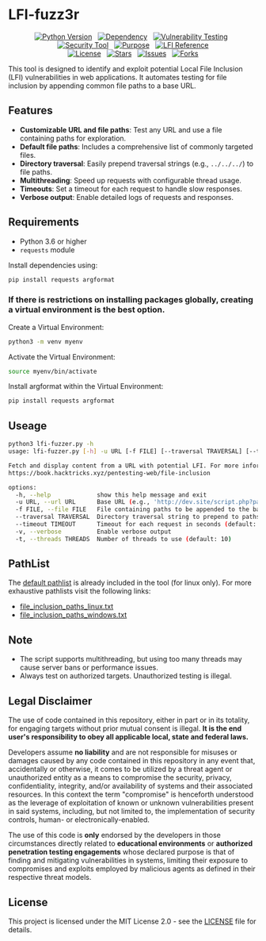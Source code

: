 # LFI-fuzz3r
<p align="center"> 
<a href="https://www.python.org/"><img alt="Python Version" src="https://img.shields.io/badge/python-3.6%2B-blue?logo=python&logoColor=white"/></a>
&nbsp;
<a href="https://pypi.org/project/requests/"><img alt="Dependency" src="https://img.shields.io/badge/dependency-requests-orange?logo=pypi&logoColor=white"/></a>
&nbsp;
<a href="#"><img alt="Vulnerability Testing" src="https://img.shields.io/badge/tool-LFI%20Fuzzer-%23#1ccc1d"/></a>
&nbsp;
<a href="#"><img alt="Security Tool" src="https://img.shields.io/badge/category-Security-blue"/></a>
&nbsp;
<a href="#"><img alt="Purpose" src="https://img.shields.io/badge/purpose-Pentesting-red"/></a>
&nbsp;
<a href="https://book.hacktricks.xyz/pentesting-web/file-inclusion"><img alt="LFI Reference" src="https://img.shields.io/badge/LFI-HackTricks-%23f51c00"/></a><br>
<a href="https://github.com/3rr0r-505/LFI-fuzz3r/blob/main/LICENSE"><img alt="License" src="https://img.shields.io/badge/license-MIT-green"/></a>
&nbsp;
<a href="https://github.com/3rr0r-505/LFI-fuzz3r"><img alt="Stars" src="https://img.shields.io/github/stars/3rr0r-505/LFI-fuzz3r.svg?style=social"/></a>
&nbsp;
<a href="https://github.com/3rr0r-505/LFI-fuzz3r/issues"><img alt="Issues" src="https://img.shields.io/github/issues/3rr0r-505/LFI-fuzz3r"/></a>
&nbsp;
<a href="https://github.com/3rr0r-505/LFI-fuzz3r"><img alt="Forks" src="https://img.shields.io/github/forks/3rr0r-505/LFI-fuzz3r?style=social"/></a><br>
</p>

This tool is designed to identify and exploit potential Local File Inclusion (LFI) vulnerabilities in web applications. It automates testing for file inclusion by appending common file paths to a base URL.

## Features
- **Customizable URL and file paths**: Test any URL and use a file containing paths for exploration.
- **Default file paths**: Includes a comprehensive list of commonly targeted files.
- **Directory traversal**: Easily prepend traversal strings (e.g., `../../../`) to file paths.
- **Multithreading**: Speed up requests with configurable thread usage.
- **Timeouts**: Set a timeout for each request to handle slow responses.
- **Verbose output**: Enable detailed logs of requests and responses.

## Requirements
- Python 3.6 or higher
- `requests` module

Install dependencies using:
```bash
pip install requests argformat
```
### If there is restrictions on installing packages globally, creating a virtual environment is the best option.
Create a Virtual Environment:
```bash
python3 -m venv myenv
```

Activate the Virtual Environment:
```bash
source myenv/bin/activate
```

Install argformat within the Virtual Environment:
```bash
pip install requests argformat
```

## Useage
```bash
python3 lfi-fuzzer.py -h
usage: lfi-fuzzer.py [-h] -u URL [-f FILE] [--traversal TRAVERSAL] [--timeout TIMEOUT] [-v] [-t THREADS]

Fetch and display content from a URL with potential LFI. For more information, visit:
https://book.hacktricks.xyz/pentesting-web/file-inclusion

options:
  -h, --help             show this help message and exit
  -u URL, --url URL      Base URL (e.g., 'http://dev.site/script.php?page=')
  -f FILE, --file FILE   File containing paths to be appended to the base URL
  --traversal TRAVERSAL  Directory traversal string to prepend to paths (e.g., '../../../')
  --timeout TIMEOUT      Timeout for each request in seconds (default: 10)
  -v, --verbose          Enable verbose output
  -t, --threads THREADS  Number of threads to use (default: 10)
```
## PathList
The [default pathlist](https://github.com/3rr0r-505/LFI-fuzz3r/edit/main/paths.txt) is already included in the tool (for linux only). For more exhaustive pathlists visit the following links:
- [file_inclusion_paths_linux.txt](https://github.com/carlospolop/Auto_Wordlists/blob/main/wordlists/file_inclusion_linux.txt)
- [file_inclusion_paths_windows.txt](https://github.com/carlospolop/Auto_Wordlists/blob/main/wordlists/file_inclusion_windows.txt)

## Note
- The script supports multithreading, but using too many threads may cause server bans or performance issues.
- Always test on authorized targets. Unauthorized testing is illegal.

## Legal Disclaimer
The use of code contained in this repository, either in part or in its totality,
for engaging targets without prior mutual consent is illegal. **It is
the end user's responsibility to obey all applicable local, state and
federal laws.**

Developers assume **no liability** and are not
responsible for misuses or damages caused by any code contained
in this repository in any event that, accidentally or otherwise, it comes to
be utilized by a threat agent or unauthorized entity as a means to compromise
the security, privacy, confidentiality, integrity, and/or availability of
systems and their associated resources. In this context the term "compromise" is
henceforth understood as the leverage of exploitation of known or unknown vulnerabilities
present in said systems, including, but not limited to, the implementation of
security controls, human- or electronically-enabled.

The use of this code is **only** endorsed by the developers in those
circumstances directly related to **educational environments** or
**authorized penetration testing engagements** whose declared purpose is that
of finding and mitigating vulnerabilities in systems, limiting their exposure
to compromises and exploits employed by malicious agents as defined in their
respective threat models.

## License
This project is licensed under the MIT License 2.0 - see the [LICENSE](https://github.com/3rr0r-505/LFI-fuzz3r/blob/main/LICENSE) file for details.
